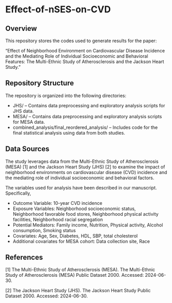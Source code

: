 # Effect-of-nSES-on-CVD

## Overview

This repository stores the codes used to generate results for the paper:

“Effect of Neighborhood Environment on Cardiovascular Disease Incidence and the Mediating Role of Individual Socioeconomic and Behavioral Features: The Multi-Ethnic Study of Atherosclerosis and the Jackson Heart Study.”

## Repository Structure

The repository is organized into the following directories:
* JHS/ – Contains data preprocessing and exploratory analysis scripts for JHS data.
* MESA/ – Contains data preprocessing and exploratory analysis scripts for MESA data.
* combined_analysis/final_reordered_analysis/ – Includes code for the final statistical analysis using data from both studies.

## Data Sources

The study leverages data from the Multi-Ethnic Study of Atherosclerosis (MESA) [1] and the Jackson Heart Study (JHS) [2] to examine the impact of neighborhood environments on cardiovascular disease (CVD) incidence and the mediating role of individual socioeconomic and behavioral factors. 

The variables used for analysis have been described in our manuscript. Specifically,
* Outcome Variable: 10-year CVD incidence
* Exposure Variables: Neighborhood socioeconomic status, Neighborhood favorable food stores, Neighborhood physical activity facilities, Neighborhood racial segregation
* Potential Mediators: Family income, Nutrition, Physical activity, Alcohol consumption, Smoking status
* Covariates: Age, Sex, Diabetes, HDL, SBP, total cholesterol
* Additional covariates for MESA cohort: Data collection site, Race 

## References
[1] The Multi-Ethnic Study of Atherosclerosis (MESA). The Multi-Ethnic Study of Atherosclerosis (MESA) Public Dataset 2000. Accessed: 2024-06-30.

[2] The Jackson Heart Study (JHS). The Jackson Heart Study Public Dataset 2000. Accessed: 2024-06-30.
